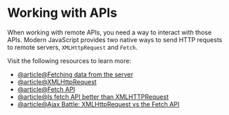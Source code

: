 # Working with APIs

When working with remote APIs, you need a way to interact with those APIs. Modern JavaScript provides two native ways to send HTTP requests to remote servers, `XMLHttpRequest` and `Fetch`.

Visit the following resources to learn more:

- [@article@Fetching data from the server](https://developer.mozilla.org/en-US/docs/Learn/JavaScript/Client-side_web_APIs/Fetching_data)
- [@article@XMLHttpRequest](https://developer.mozilla.org/en-US/docs/Web/API/XMLHttpRequest)
- [@article@Fetch API](https://developer.mozilla.org/en-US/docs/Web/API/Fetch_API)
- [@article@Is fetch API better than XMLHTTPRequest](https://medium.com/beginners-guide-to-mobile-web-development/the-fetch-api-2c962591f5c)
- [@article@Ajax Battle: XMLHttpRequest vs the Fetch API](https://blog.openreplay.com/ajax-battle-xmlhttprequest-vs-the-fetch-api)
